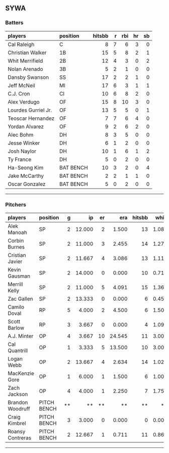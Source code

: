 ## SYWA

### Batters

 
|players             |position  | hitsbb|  r| rbi| hr| sb| 
|:-------------------|:---------|------:|--:|---:|--:|--:| 
|Cal Raleigh         |C         |      8|  7|   6|  3|  0| 
|Christian Walker    |1B        |     15|  5|   8|  2|  1| 
|Whit Merrifield     |2B        |     12|  4|   3|  0|  2| 
|Nolan Arenado       |3B        |      5|  2|   1|  0|  0| 
|Dansby Swanson      |SS        |     17|  2|   2|  1|  0| 
|Jeff McNeil         |MI        |     17|  6|   3|  1|  1| 
|C.J. Cron           |CI        |     10|  6|   8|  2|  0| 
|Alex Verdugo        |OF        |     15|  8|  10|  3|  0| 
|Lourdes Gurriel Jr. |OF        |     13|  5|   5|  0|  1| 
|Teoscar Hernandez   |OF        |      7|  7|   6|  4|  0| 
|Yordan Alvarez      |OF        |      9|  2|   6|  2|  0| 
|Alec Bohm           |DH        |      8|  3|   5|  0|  0| 
|Jesse Winker        |DH        |      6|  1|   2|  0|  0| 
|Josh Naylor         |DH        |     10|  1|   6|  1|  2| 
|Ty France           |DH        |      5|  0|   2|  0|  0| 
|Ha-Seong Kim        |BAT BENCH |     10|  3|   2|  0|  4| 
|Jake McCarthy       |BAT BENCH |      2|  2|   1|  1|  0| 
|Oscar Gonzalez      |BAT BENCH |      5|  0|   2|  0|  0| 


* * *

### Pitchers

 
|players          |position    |  g|     ip| er|    era| hitsbb|  whip| so|  w| sv| 
|:----------------|:-----------|--:|------:|--:|------:|------:|-----:|--:|--:|--:| 
|Alek Manoah      |SP          |  2| 12.000|  2|  1.500|     13| 1.083| 12|  0|  0| 
|Corbin Burnes    |SP          |  2| 11.000|  3|  2.455|     14| 1.273| 10|  1|  0| 
|Cristian Javier  |SP          |  2| 11.667|  4|  3.086|     13| 1.114| 16|  0|  0| 
|Kevin Gausman    |SP          |  2| 14.000|  0|  0.000|     10| 0.714| 24|  1|  0| 
|Merrill Kelly    |SP          |  2| 11.000|  5|  4.091|     15| 1.364| 12|  1|  0| 
|Zac Gallen       |SP          |  2| 13.333|  0|  0.000|      6| 0.450| 23|  2|  0| 
|Camilo Doval     |RP          |  5|  4.000|  2|  4.500|      6| 1.500|  5|  0|  2| 
|Scott Barlow     |RP          |  3|  3.667|  0|  0.000|      4| 1.091|  5|  0|  3| 
|A.J. Minter      |OP          |  4|  3.667| 10| 24.545|     11| 3.000|  7|  0|  1| 
|Cal Quantrill    |OP          |  1|  3.333|  5| 13.500|     10| 3.000|  2|  0|  0| 
|Logan Webb       |OP          |  2| 13.667|  4|  2.634|     14| 1.024| 15|  1|  0| 
|MacKenzie Gore   |OP          |  1|  6.000|  1|  1.500|      6| 1.000| 10|  1|  0| 
|Zach Jackson     |OP          |  4|  4.000|  1|  2.250|      7| 1.750|  5|  2|  0| 
|Brandon Woodruff |PITCH BENCH | **|     **| **|     **|     **|    **| **| **| **| 
|Craig Kimbrel    |PITCH BENCH |  3|  3.000|  0|  0.000|      0| 0.000|  5|  1|  2| 
|Roansy Contreras |PITCH BENCH |  2| 12.667|  1|  0.711|     11| 0.868| 13|  2|  0| 


* * *


